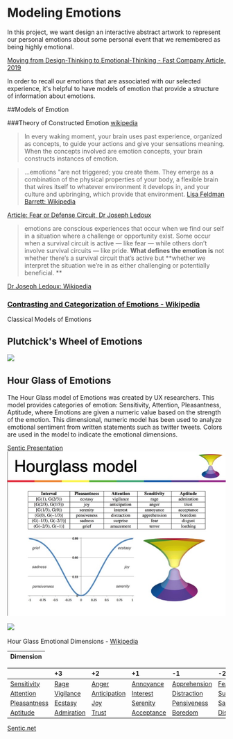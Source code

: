 # Modeling Emotions

In this project, we want design an interactive abstract artwork to represent our personal emotions about some personal event that we remembered as being highly emotional.

[Moving from Design-Thinking to Emotional-Thinking - Fast Company Article, 2019](https://www.fastcompany.com/90300071/from-design-thinking-to-emotional-thinking-designing-products-with-e-q)

In order to recall our emotions that are associated with our selected experience, it's helpful to have models of emotion that provide a structure of information about emotions.

##Models of Emotion

###Theory of Constructed Emotion
[wikipedia](https://en.wikipedia.org/wiki/Theory_of_constructed_emotion)

>In every waking moment, your brain uses past experience, organized as concepts, to guide your actions and give your sensations meaning. When the concepts involved are emotion concepts, your brain constructs instances of emotion.

>...emotions "are not triggered; you create them. They emerge as a combination of the physical properties of your body, a flexible brain that wires itself to whatever environment it develops in, and your culture and upbringing, which provide that environment.
[Lisa Feldman Barrett: Wikipedia](https://en.wikipedia.org/wiki/Lisa_Feldman_Barrett)


[Article: Fear or Defense Circuit, Dr Joseph Ledoux](https://brainworldmagazine.com/on-fear-emotions-and-memory-an-interview-with-dr-joseph-ledoux/)
>emotions are conscious experiences that occur when we find our self in a situation where a challenge or opportunity exist. Some occur when a survival circuit is active — like fear — while others don’t involve survival circuits — like pride. **What defines the emotion is** not whether there’s a survival circuit that’s active but **whether we interpret the situation we’re in as either challenging or potentially beneficial. **

[Dr Joseph Ledoux: Wikipedia](https://en.wikipedia.org/wiki/Joseph_E._LeDoux)

### [Contrasting and Categorization of Emotions - Wikipedia](https://en.wikipedia.org/wiki/Contrasting_and_categorization_of_emotions#Plutchik.27s_wheel_of_emotions)

Classical Models of Emotions
## Plutchick's Wheel of Emotions

![](https://upload.wikimedia.org/wikipedia/commons/b/bf/Plutchik_dyads.png)

## Hour Glass of Emotions
The Hour Glass model of Emotions was created by UX researchers.  This model provides categories of emotion: Sensitivity, Attention, Pleasantness, Aptitude, where Emotions are given a numeric value based on the strength of the emotion.  This dimensional, numeric model has been used to analyze emotional sentiment from written statements such as twitter tweets.  Colors are used in the model to indicate the emotional dimensions.

[Sentic Presentation ](http://sentic.net/seminar/)
![](/assets/Slide160.jpg)

![](https://upload.wikimedia.org/wikipedia/commons/6/6b/Hourglass_of_Emotions.png)

Hour Glass Emotional Dimensions - [Wikipedia](https://en.wikipedia.org/wiki/Contrasting_and_categorization_of_emotions#Plutchik.27s_wheel_of_emotions)

| Dimension |
| :--- |


|  | +3 | +2 | +1 | -1 | -2 | -3 |
| :--- | :--- | :--- | :--- | :--- | :--- | :--- |
| [Sensitivity](https://en.wiktionary.org/wiki/sensitivity) | [Rage](https://en.wikipedia.org/wiki/Rage_%28emotion%29) | [Anger](https://en.wikipedia.org/wiki/Anger) | [Annoyance](https://en.wikipedia.org/wiki/Annoyance) | [Apprehension](https://en.wiktionary.org/wiki/apprehension) | [Fear](https://en.wikipedia.org/wiki/Fear) | [Terror](https://en.wiktionary.org/wiki/terror) |
| [Attention](https://en.wikipedia.org/wiki/Attention) | [Vigilance](https://en.wikipedia.org/wiki/Vigilance_%28psychology%29) | [Anticipation](https://en.wikipedia.org/wiki/Anticipation_%28emotion%29) | [Interest](https://en.wikipedia.org/wiki/Interest_%28emotion%29) | [Distraction](https://en.wikipedia.org/wiki/Distraction) | [Surprise](https://en.wikipedia.org/wiki/Surprise_%28emotion%29) | [Amazement](https://en.wiktionary.org/wiki/amazement) |
| [Pleasantness](https://en.wikipedia.org/wiki/Pleasantness) | [Ecstasy](https://en.wikipedia.org/wiki/Ecstasy_%28emotion%29) | [Joy](https://en.wikipedia.org/wiki/Joy) | [Serenity](https://en.wiktionary.org/wiki/serenity) | [Pensiveness](https://en.wikipedia.org/wiki/Melancholia) | [Sadness](https://en.wikipedia.org/wiki/Sadness) | [Grief](https://en.wikipedia.org/wiki/Grief) |
| [Aptitude](https://en.wikipedia.org/wiki/Aptitude) | [Admiration](https://en.wikipedia.org/wiki/Admiration) | [Trust](https://en.wikipedia.org/wiki/Trust_%28emotion%29) | [Acceptance](https://en.wikipedia.org/wiki/Acceptance) | [Boredom](https://en.wikipedia.org/wiki/Boredom) | [Disgust](https://en.wikipedia.org/wiki/Disgust) | [Loathing](https://en.wiktionary.org/wiki/loathing) |



[Sentic.net](http://sentic.net/)

